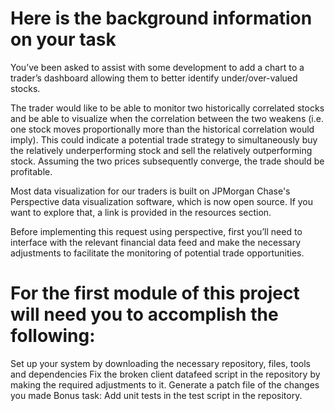 # Here is the background information on your task
You’ve been asked to assist with some development to add a chart to a trader’s dashboard allowing them to better identify under/over-valued stocks.

The trader would like to be able to monitor two historically correlated stocks and be able to visualize when the correlation between the two weakens (i.e. one stock moves proportionally more than the historical correlation would imply). This could indicate a potential trade strategy to simultaneously buy the relatively underperforming stock and sell the relatively outperforming stock. Assuming the two prices subsequently converge, the trade should be profitable.

Most data visualization for our traders is built on JPMorgan Chase's Perspective data visualization software, which is now open source. If you want to explore that, a link is provided in the resources section. 

Before implementing this request using perspective, first you’ll need to interface with the relevant financial data feed and make the necessary adjustments to facilitate the monitoring of potential trade opportunities.

# For the first module of this project will need you to accomplish the following:

Set up your system by downloading the necessary repository, files, tools and dependencies
Fix the broken client datafeed script in the repository by making the required adjustments to it.
Generate a patch file of the changes you made
Bonus task: Add unit tests in the test script in the repository.
